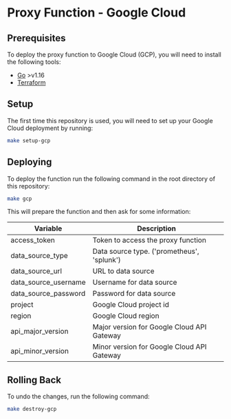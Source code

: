 # Proxy Function - Google Cloud

## Prerequisites

To deploy the proxy function to Google Cloud (GCP), you will need to install the following tools:
- [Go](https://go.dev/doc/install) >v1.16
- [Terraform](https://www.terraform.io/downloads)

## Setup

The first time this repository is used, you will need to set up your Google Cloud deployment by running:

```bash
make setup-gcp
```

## Deploying

To deploy the function run the following command in the root directory of this repository:

```bash
make gcp
```

This will prepare the function and then ask for some information:

| Variable             | Description                                |
|----------------------|--------------------------------------------|
| access_token         | Token to access the proxy function         |
| data_source_type     | Data source type. ('prometheus', 'splunk') |
| data_source_url      | URL to data source                         |
| data_source_username | Username for data source                   | 
| data_source_password | Password for data source                   |
| project              | Google Cloud project id                    |
| region               | Google Cloud region                        |
| api_major_version    | Major version for Google Cloud API Gateway |
| api_minor_version    | Minor version for Google Cloud API Gateway |

## Rolling Back

To undo the changes, run the following command:

```bash
make destroy-gcp
```